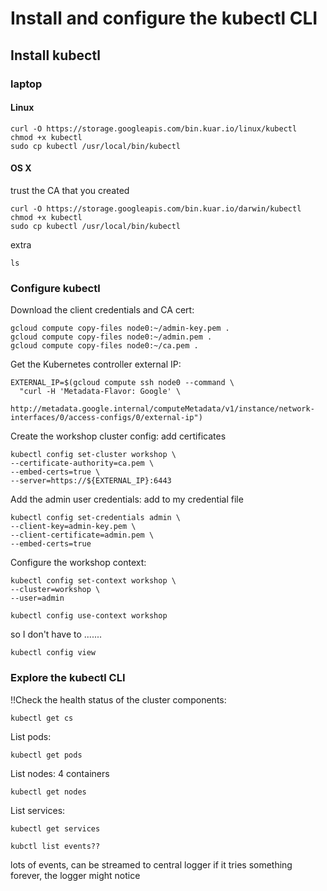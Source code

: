 # Install and configure the kubectl CLI

## Install kubectl

### laptop

#### Linux

```
curl -O https://storage.googleapis.com/bin.kuar.io/linux/kubectl
chmod +x kubectl
sudo cp kubectl /usr/local/bin/kubectl
```

#### OS X
trust the CA that you created
```
curl -O https://storage.googleapis.com/bin.kuar.io/darwin/kubectl
chmod +x kubectl
sudo cp kubectl /usr/local/bin/kubectl
```
extra
```
ls 
```

### Configure kubectl

Download the client credentials and CA cert:

```
gcloud compute copy-files node0:~/admin-key.pem .
gcloud compute copy-files node0:~/admin.pem .
gcloud compute copy-files node0:~/ca.pem .
``` 

Get the Kubernetes controller external IP:

```
EXTERNAL_IP=$(gcloud compute ssh node0 --command \
  "curl -H 'Metadata-Flavor: Google' \
   http://metadata.google.internal/computeMetadata/v1/instance/network-interfaces/0/access-configs/0/external-ip")
```

Create the workshop cluster config:
add certificates
```
kubectl config set-cluster workshop \
--certificate-authority=ca.pem \
--embed-certs=true \
--server=https://${EXTERNAL_IP}:6443
```

Add the admin user credentials:
add to my credential file
```
kubectl config set-credentials admin \
--client-key=admin-key.pem \
--client-certificate=admin.pem \
--embed-certs=true
```

Configure the workshop context:

```
kubectl config set-context workshop \
--cluster=workshop \
--user=admin
```

```
kubectl config use-context workshop
```
so I don't have to .......
```
kubectl config view
```

### Explore the kubectl CLI

!!Check the health status of the cluster components:

```
kubectl get cs
```

List pods:

```
kubectl get pods
```

List nodes:
4 containers
```
kubectl get nodes
```

List services:

```
kubectl get services
```
```
kubctl list events??
```
lots of events, can be streamed to central logger
if it tries something forever, the logger might notice
